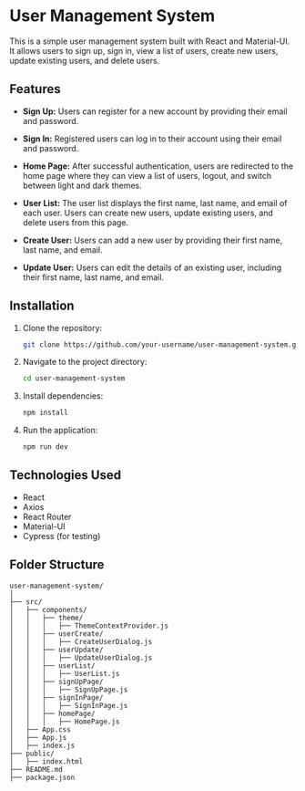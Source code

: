 # User Management System

This is a simple user management system built with React and Material-UI. It allows users to sign up, sign in, view a list of users, create new users, update existing users, and delete users.

## Features

- **Sign Up:** Users can register for a new account by providing their email and password.

- **Sign In:** Registered users can log in to their account using their email and password.

- **Home Page:** After successful authentication, users are redirected to the home page where they can view a list of users, logout, and switch between light and dark themes.

- **User List:** The user list displays the first name, last name, and email of each user. Users can create new users, update existing users, and delete users from this page.

- **Create User:** Users can add a new user by providing their first name, last name, and email. 

- **Update User:** Users can edit the details of an existing user, including their first name, last name, and email.

## Installation

1. Clone the repository:
   ```bash
   git clone https://github.com/your-username/user-management-system.git
   ```

2. Navigate to the project directory:
   ```bash
   cd user-management-system
   ```

3. Install dependencies:
   ```bash
   npm install
   ```

4. Run the application:
   ```bash
   npm run dev
   ```

## Technologies Used

- React
- Axios
- React Router
- Material-UI
- Cypress (for testing)

## Folder Structure

```
user-management-system/
│
├── src/
│   ├── components/
│   │   ├── theme/
│   │   │   ├── ThemeContextProvider.js
│   │   ├── userCreate/
│   │   │   ├── CreateUserDialog.js
│   │   ├── userUpdate/
│   │   │   ├── UpdateUserDialog.js
│   │   ├── userList/
│   │   │   ├── UserList.js
│   │   ├── signUpPage/
│   │   │   ├── SignUpPage.js
│   │   ├── signInPage/
│   │   │   ├── SignInPage.js
│   │   ├── homePage/
│   │   │   ├── HomePage.js
│   ├── App.css
│   ├── App.js
│   ├── index.js
├── public/
│   ├── index.html
├── README.md
├── package.json
```

